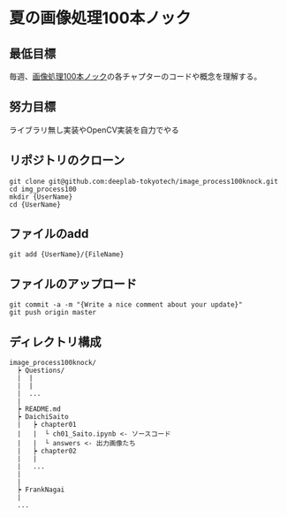 # 夏の画像処理100本ノック

## 最低目標
毎週、[画像処理100本ノック](https://github.com/yoyoyo-yo/Gasyori100knock)の各チャプターのコードや概念を理解する。

## 努力目標
ライブラリ無し実装やOpenCV実装を自力でやる

## リポジトリのクローン
```
git clone git@github.com:deeplab-tokyotech/image_process100knock.git
cd img_process100
mkdir {UserName}
cd {UserName}
```

## ファイルのadd
```
git add {UserName}/{FileName}
```

## ファイルのアップロード
```
git commit -a -m "{Write a nice comment about your update}"
git push origin master
```

## ディレクトリ構成
```
image_process100knock/
  ┝ Questions/
  |  |
  |  |
  |  ...
  |
  ┝ README.md
  ┝ DaichiSaito
  |   ┝ chapter01
  |   |  └ ch01_Saito.ipynb <- ソースコード
  |   |  └ answers <- 出力画像たち
  |   ┝ chapter02
  |   |
  |   ...
  |
  |
  ┝ FrankNagai
  |
  ...
```
